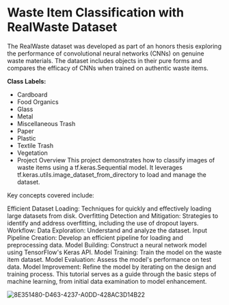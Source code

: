 # Waste Item Classification with RealWaste Dataset
The RealWaste dataset was developed as part of an honors thesis exploring the performance of convolutional neural networks (CNNs) on genuine waste materials. The dataset includes objects in their pure forms and compares the efficacy of CNNs when trained on authentic waste items.

**Class Labels:**
* Cardboard
* Food Organics
* Glass
* Metal
* Miscellaneous Trash
* Paper
* Plastic
* Textile Trash
* Vegetation
* Project Overview
This project demonstrates how to classify images of waste items using a tf.keras.Sequential model. It leverages tf.keras.utils.image_dataset_from_directory to load and manage the dataset.

Key concepts covered include:

Efficient Dataset Loading: Techniques for quickly and effectively loading large datasets from disk.
Overfitting Detection and Mitigation: Strategies to identify and address overfitting, including the use of dropout layers.
Workflow:
Data Exploration: Understand and analyze the dataset.
Input Pipeline Creation: Develop an efficient pipeline for loading and preprocessing data.
Model Building: Construct a neural network model using TensorFlow's Keras API.
Model Training: Train the model on the waste item dataset.
Model Evaluation: Assess the model's performance on test data.
Model Improvement: Refine the model by iterating on the design and training process.
This tutorial serves as a guide through the basic steps of machine learning, from initial data examination to model enhancement.

![8E351480-D463-4237-A0DD-428AC3D14B22](https://github.com/user-attachments/assets/d13c8b33-d57c-4551-a2b7-7b32d2be75cb)

